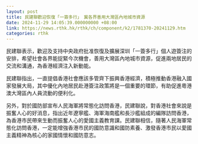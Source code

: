 ```yaml
---
layout: post
title: 民建聯歡迎恢復「一簽多行」　冀各界善用大灣區內地城市資源
date: 2024-11-29 14:05:39.000000000 +08:00
link: https://news.rthk.hk/rthk/ch/component/k2/1781370-20241129.htm
categories: rthk
---
```


民建聯表示，歡迎及支持中央政府批准恢復及擴展深圳「一簽多行」個人遊簽注的安排，希望社會各界能捉緊今次機會，善用大灣區內地城市資源，促進兩地居民的交流和溝通，為香港經濟注入新動能。

民建聯指出，一直提倡香港社會應該多管齊下振興香港經濟，積極推動香港融入國家發展大局，其中優化內地居民赴港簽注政策將是一個重要的環節，有助促進粵港澳大灣區內人員流動的便利化。

另外，對於國防部宣布人民海軍將常態化訪問香港，民建聯說，對香港社會來說是振奮人心的好消息，指出近年遼寧艦、海軍海南艦和長沙艦組成的編隊訪問香港，為香港市民帶來生動而振奮人心的愛國主義教育課。民建聯相信，隨著人民海軍常態化訪問香港，一定能增強香港市民的國防意識和國防素養、激發香港市民以愛國主義精神為核心的家國情懷和國防意志。
